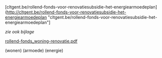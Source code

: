 \[cltgent.be/rollend-fonds-voor-renovatiesubsidie-het-energiearmoedeplan\](http://cltgent.be/rollend-fonds-voor-renovatiesubsidie-het-energiearmoedeplan "cltgent.be/rollend-fonds-voor-renovatiesubsidie-het-energiearmoedeplan"\]

*zie ook bijlage*

[rollend-fonds_woning-renovatie.pdf](best/rolled-fonds_woning-renovatie.pdf)

(wonen)
(armoede)
(energie)

